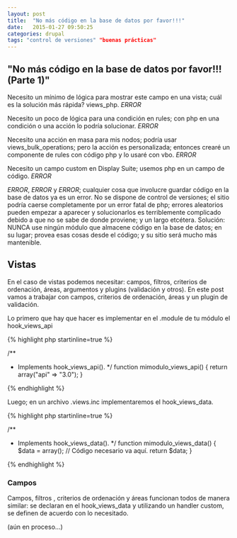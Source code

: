 ```yaml
---
layout: post
title:  "No más código en la base de datos por favor!!!"
date:   2015-01-27 09:50:25
categories: drupal
tags: "control de versiones" "buenas prácticas"
---
```


## "No más código en la base de datos por favor!!! (Parte 1)"

Necesito un mínimo de lógica para mostrar este campo en una vista; cuál es la solución más rápida? views_php. *ERROR*

Necesito un poco de lógica para una condición en rules; con php en una condición o una acción lo podría solucionar. *ERROR*

Necesito una acción en masa para mis nodos; podría usar views_bulk_operations; pero la acción es personalizada; entonces crearé un componente de rules con código php y lo usaré con vbo. *ERROR*

Necesito un campo custom en Display Suite; usemos php en un campo de código. *ERROR*

*ERROR*, *ERROR* y *ERROR*; cualquier cosa que involucre guardar código en la base de datos ya es un error. No se dispone de control de versiones; el sitio podría caerse completamente por un error fatal de php; errores aleatorios pueden empezar a aparecer y solucionarlos es terriblemente complicado debido a que no se sabe de donde proviene; y un largo etcétera. Solución: NUNCA use ningún módulo que almacene código en la base de datos; en su lugar; provea esas cosas desde el código; y su sitio será mucho más mantenible.

## Vistas

En el caso de vistas podemos necesitar: campos, filtros, criterios de ordenación, áreas, argumentos y plugins (validación y otros). En este post vamos a trabajar con campos, criterios de ordenación, áreas y un plugin de validación.

Lo primero que hay que hacer es implementar en el .module de tu módulo el hook_views_api


{% highlight php startinline=true %}

/**
 * Implements hook_views_api().
 */
function mimodulo_views_api() {
    return array("api" => "3.0");
}

{% endhighlight %}

Luego; en un archivo .views.inc implementaremos el hook_views_data.


{% highlight php startinline=true %}

/**
 * Implements hook_views_data().
 */
function mimodulo_views_data() {
  $data = array();
  // Código necesario va aquí.
  return $data;
}

{% endhighlight %}

### Campos

Campos, filtros , criterios de ordenación y áreas funcionan todos de manera similar: se declaran en el hook_views_data y utilizando un handler custom, se definen de acuerdo con lo necesitado.

(aún en proceso...)

